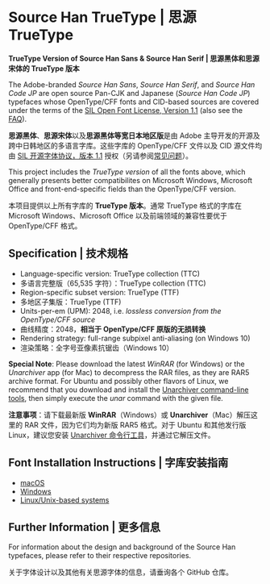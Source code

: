 # Source Han TrueType | 思源 TrueType
**TrueType Version of Source Han Sans &amp; Source Han Serif | 思源黑体和思源宋体的 TrueType 版本**

The Adobe-branded *Source Han Sans*, *Source Han Serif*, and *Source Han Code JP* are open source Pan-CJK and Japanese (*Source Han Code JP*) typefaces whose OpenType/CFF fonts and CID-based sources are covered under the terms of the [SIL Open Font License, Version 1.1](http://scripts.sil.org/OFL) (also see the [FAQ](http://scripts.sil.org/cms/scripts/page.php?item_id=OFL-FAQ_web)).

**思源黑体**、**思源宋体**以及**思源黑体等宽日本地区版**是由 Adobe 主导开发的开源及跨中日韩地区的多语言字库。这些字库的 OpenType/CFF 文件以及 CID 源文件均由 [SIL 开源字体协议，版本 1.1](http://scripts.sil.org/OFL) 授权（另请参阅[常见问题](http://scripts.sil.org/cms/scripts/page.php?item_id=OFL-FAQ_web)）。

This project includes the *TrueType version* of all the fonts above, which generally presents better compatibilites on Microsoft Windows, Microsoft Office and front-end-specific fields than the OpenType/CFF version.

本项目提供以上所有字库的 **TrueType 版本**。通常 TrueType 格式的字库在 Microsoft Windows、Microsoft Office 以及前端领域的兼容性要优于 OpenType/CFF 格式。


## Specification | 技术规格

* Language-specific version: TrueType collection (TTC)
* 多语言完整版（65,535 字符）：TrueType collection (TTC)
* Region-specific subset version: TrueType (TTF)
* 多地区子集版：TrueType (TTF)
* Units-per-em (UPM): 2048, i.e. *lossless conversion from the OpenType/CFF source*
* 曲线精度：2048，**相当于 OpenType/CFF 原版的无损转换**
* Rendering strategy: full-range subpixel anti-aliasing (on Windows 10)
* 渲染策略：全字号亚像素抗锯齿（Windows 10）

**Special Note**: Please download the latest *WinRAR* (for Windows) or the *Unarchiver* app (for Mac) to decompress the RAR files, as they are RAR5 archive format. For Ubuntu and possibly other flavors of Linux, we recommend that you download and install the [Unarchiver command-line tools](https://unarchiver.c3.cx/commandline), then simply execute the *unar* command with the given file.

**注意事项**：请下载最新版 **WinRAR**（Windows）或 **Unarchiver**（Mac）解压这里的 RAR 文件，因为它们均为新版 RAR5 格式。对于 Ubuntu 和其他发行版 Linux，建议您安装 [Unarchiver 命令行工具](https://unarchiver.c3.cx/commandline)，并通过它解压文件。


## Font Installation Instructions | 字库安装指南

* [macOS](https://support.apple.com/en-us/HT201749)
* [Windows](https://www.microsoft.com/en-us/Typography/TrueTypeInstall.aspx)
* [Linux/Unix-based systems](https://github.com/adobe-fonts/source-code-pro/issues/17#issuecomment-8967116)


## Further Information | 更多信息

For information about the design and background of the Source Han typefaces, please refer to their respective repositories.

关于字体设计以及其他有关思源字体的信息，请垂询各个 GitHub 仓库。

